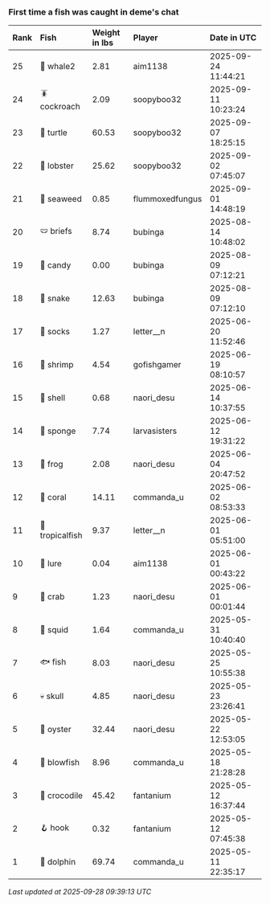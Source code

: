 ### First time a fish was caught in deme's chat

| Rank | Fish            | Weight in lbs | Player          | Date in UTC         |
|:-----|:----------------|:--------------|:----------------|:--------------------|
| 25   | 🐋 whale2       | 2.81          | aim1138         | 2025-09-24 11:44:21 |
| 24   | 🪳 cockroach    | 2.09          | soopyboo32      | 2025-09-11 10:23:24 |
| 23   | 🐢 turtle       | 60.53         | soopyboo32      | 2025-09-07 18:25:15 |
| 22   | 🦞 lobster      | 25.62         | soopyboo32      | 2025-09-02 07:45:07 |
| 21   | 🌿 seaweed      | 0.85          | flummoxedfungus | 2025-09-01 14:48:19 |
| 20   | 🩲 briefs       | 8.74          | bubinga         | 2025-08-14 10:48:02 |
| 19   | 🍬 candy        | 0.00          | bubinga         | 2025-08-09 07:12:21 |
| 18   | 🐍 snake        | 12.63         | bubinga         | 2025-08-09 07:12:10 |
| 17   | 🧦 socks        | 1.27          | letter__n       | 2025-06-20 11:52:46 |
| 16   | 🦐 shrimp       | 4.54          | gofishgamer     | 2025-06-19 08:10:57 |
| 15   | 🐚 shell        | 0.68          | naori_desu      | 2025-06-14 10:37:55 |
| 14   | 🧽 sponge       | 7.74          | larvasisters    | 2025-06-12 19:31:22 |
| 13   | 🐸 frog         | 2.08          | naori_desu      | 2025-06-04 20:47:52 |
| 12   | 🪸 coral        | 14.11         | commanda_u      | 2025-06-02 08:53:33 |
| 11   | 🐠 tropicalfish | 9.37          | letter__n       | 2025-06-01 05:51:00 |
| 10   | 🎏 lure         | 0.04          | aim1138         | 2025-06-01 00:43:22 |
| 9    | 🦀 crab         | 1.23          | naori_desu      | 2025-06-01 00:01:44 |
| 8    | 🦑 squid        | 1.64          | commanda_u      | 2025-05-31 10:40:40 |
| 7    | 🐟 fish         | 8.03          | naori_desu      | 2025-05-25 10:55:38 |
| 6    | 💀 skull        | 4.85          | naori_desu      | 2025-05-23 23:26:41 |
| 5    | 🦪 oyster       | 32.44         | naori_desu      | 2025-05-22 12:53:05 |
| 4    | 🐡 blowfish     | 8.96          | commanda_u      | 2025-05-18 21:28:28 |
| 3    | 🐊 crocodile    | 45.42         | fantanium       | 2025-05-12 16:37:44 |
| 2    | 🪝 hook         | 0.32          | fantanium       | 2025-05-12 07:45:38 |
| 1    | 🐬 dolphin      | 69.74         | commanda_u      | 2025-05-11 22:35:17 |

_Last updated at 2025-09-28 09:39:13 UTC_